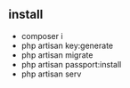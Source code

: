 
## install

- composer i
- php artisan key:generate 
- php artisan migrate
- php artisan passport:install
- php artisan serv



